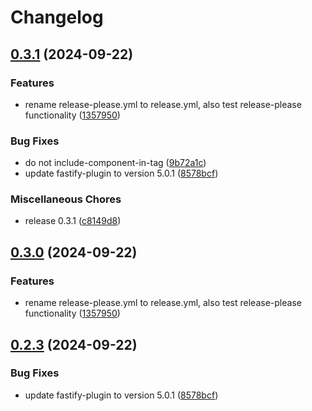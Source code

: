 # Changelog

## [0.3.1](https://github.com/jsnimda/fastify-no-response-validation/compare/v0.3.0...v0.3.1) (2024-09-22)


### Features

* rename release-please.yml to release.yml, also test release-please functionality ([1357950](https://github.com/jsnimda/fastify-no-response-validation/commit/135795009d49b5bcf246b5bce3cad99f6d931697))


### Bug Fixes

* do not include-component-in-tag ([9b72a1c](https://github.com/jsnimda/fastify-no-response-validation/commit/9b72a1c7f96ff51e619fb5ac4b5dafb86cb94a71))
* update fastify-plugin to version 5.0.1 ([8578bcf](https://github.com/jsnimda/fastify-no-response-validation/commit/8578bcfcecba8149654b5fb99ff78389d8a953ea))


### Miscellaneous Chores

* release 0.3.1 ([c8149d8](https://github.com/jsnimda/fastify-no-response-validation/commit/c8149d8a9da5d24f66381bb9192f6d2dd711cedb))

## [0.3.0](https://github.com/jsnimda/fastify-no-response-validation/compare/fastify-no-response-validation@v0.2.3...fastify-no-response-validation@v0.3.0) (2024-09-22)


### Features

* rename release-please.yml to release.yml, also test release-please functionality ([1357950](https://github.com/jsnimda/fastify-no-response-validation/commit/135795009d49b5bcf246b5bce3cad99f6d931697))

## [0.2.3](https://github.com/jsnimda/fastify-no-response-validation/compare/fastify-no-response-validation-v0.2.2...fastify-no-response-validation@v0.2.3) (2024-09-22)


### Bug Fixes

* update fastify-plugin to version 5.0.1 ([8578bcf](https://github.com/jsnimda/fastify-no-response-validation/commit/8578bcfcecba8149654b5fb99ff78389d8a953ea))
